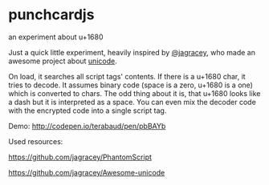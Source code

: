 # punchcardjs
an experiment about u+1680

Just a quick little experiment, heavily inspired by [@jagracey](https://github.com/jagracey), who made an awesome project about [unicode](https://github.com/jagracey/Awesome-unicode).

On load, it searches all script tags' contents. If there is a u+1680 char, it tries to decode. It assumes binary code (space is a zero, u+1680 is a one) which is converted to chars. The odd thing about it is, that u+1680 looks like a dash but it is interpreted as a space. You can even mix the decoder code with the encrypted code into a single script tag.

Demo: http://codepen.io/terabaud/pen/pbBAYb

Used resources: 

https://github.com/jagracey/PhantomScript

https://github.com/jagracey/Awesome-unicode

